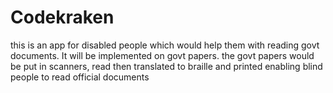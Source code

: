 # Codekraken
this is an app for disabled people which would help them with reading govt documents. It will be implemented on govt papers. the govt papers would be put in scanners, read then translated to braille and printed enabling blind people to read official documents 
